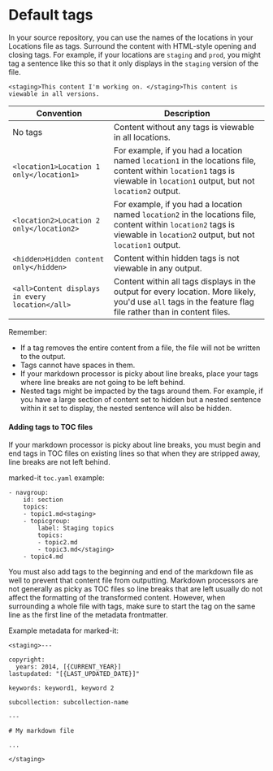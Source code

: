 <!--
# Copyright 2022, 2024 IBM Inc. All rights reserved
# SPDX-License-Identifier: Apache2.0
# Last updated: 2024-02-05
-->

# Default tags

In your source repository, you can use the names of the locations in your Locations file as tags. Surround the content with HTML-style opening and closing tags. For example, if your locations are `staging` and `prod`, you might tag a sentence like this so that it only displays in the `staging` version of the file.
```
<staging>This content I'm working on. </staging>This content is viewable in all versions. 
```



|Convention|Description|
|----------|-----------|
|No tags| Content without any tags is viewable in all locations.|
|<code>&#60;location1&#62;Location 1 only&#60;/location1&#62;</code>|For example, if you had a location named `location1` in the locations file, content within `location1` tags is viewable in `location1` output, but not `location2` output.|
|<code>&#60;location2&#62;Location 2 only&#60;/location2&#62;</code>|For example, if you had a location named `location2` in the locations file, content within `location2` tags is viewable in `location2` output, but not `location1` output.|
|<code>&#60;hidden&#62;Hidden content only&#60;/hidden&#62;</code>|Content within hidden tags is not viewable in any output.|
|<code>&#60;all&#62;Content displays in every location&#60;/all&#62;</code>|Content within all tags displays in the output for every location. More likely, you'd use `all` tags in the feature flag file rather than in content files. |


Remember:
- If a tag removes the entire content from a file, the file will not be written to the output. 
- Tags cannot have spaces in them.
- If your markdown processor is picky about line breaks, place your tags where line breaks are not going to be left behind.
- Nested tags might be impacted by the tags around them. For example, if you have a large section of content set to hidden but a nested sentence within it set to display, the nested sentence will also be hidden.


#### Adding tags to TOC files
If your markdown processor is picky about line breaks, you must begin and end tags in TOC files on existing lines so that when they are stripped away, line breaks are not left behind.

marked-it `toc.yaml` example:
```
- navgroup: 
    id: section
    topics:
    - topic1.md<staging>
    - topicgroup:
        label: Staging topics
        topics:
        - topic2.md
        - topic3.md</staging>
    - topic4.md
```

You must also add tags to the beginning and end of the markdown file as well to prevent that content file from outputting. Markdown processors are not generally as picky as TOC files so line breaks that are left usually do not affect the formatting of the transformed content. However, when surrounding a whole file with tags, make sure to start the tag on the same line as the first line of the metadata frontmatter.

Example metadata for marked-it:
```
<staging>---

copyright:
  years: 2014, [{CURRENT_YEAR}]
lastupdated: "[{LAST_UPDATED_DATE}]"

keywords: keyword1, keyword 2

subcollection: subcollection-name

---

# My markdown file

...

</staging>
```


